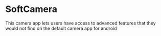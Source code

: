 # SoftCamera
This camera app lets users have access to advanced features that they would not find on the default camera app for android
